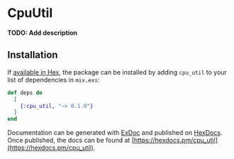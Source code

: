 # CpuUtil

**TODO: Add description**

## Installation

If [available in Hex](https://hex.pm/docs/publish), the package can be installed
by adding `cpu_util` to your list of dependencies in `mix.exs`:

```elixir
def deps do
  [
    {:cpu_util, "~> 0.1.0"}
  ]
end
```

Documentation can be generated with [ExDoc](https://github.com/elixir-lang/ex_doc)
and published on [HexDocs](https://hexdocs.pm). Once published, the docs can
be found at [https://hexdocs.pm/cpu_util](https://hexdocs.pm/cpu_util).

